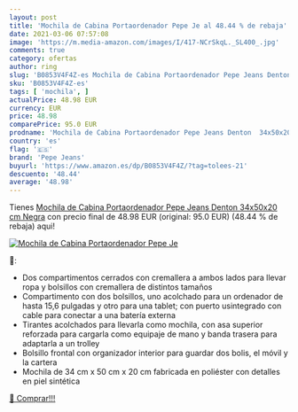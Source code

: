 ```yaml
---
layout: post
title: 'Mochila de Cabina Portaordenador Pepe Je al 48.44 % de rebaja'
date: 2021-03-06 07:57:08
image: 'https://m.media-amazon.com/images/I/417-NCrSkqL._SL400_.jpg'
comments: true
category: ofertas
author: ring
slug: 'B0853V4F4Z-es Mochila de Cabina Portaordenador Pepe Jeans Denton...'
sku: 'B0853V4F4Z-es'
tags: [ 'mochila', ]
actualPrice: 48.98 EUR
currency: EUR
price: 48.98
comparePrice: 95.0 EUR
prodname: 'Mochila de Cabina Portaordenador Pepe Jeans Denton  34x50x20 cm  Negra'
country: 'es'
flag: '🇪🇸'
brand: 'Pepe Jeans'
buyurl: 'https://www.amazon.es/dp/B0853V4F4Z/?tag=tolees-21'
descuento: '48.44'
average: '48.98'
---
```


Tienes [Mochila de Cabina Portaordenador Pepe Jeans Denton  34x50x20 cm  Negra](https://www.amazon.es/dp/B0853V4F4Z/?tag=tolees-21) con precio final de  48.98 EUR (original: 95.0 EUR) (48.44 %  de rebaja) aqui!

[![Mochila de Cabina Portaordenador Pepe Je](https://m.media-amazon.com/images/I/417-NCrSkqL._SL400_.jpg)](https://www.amazon.es/dp/B0853V4F4Z/?tag=tolees-21)

🔎:

- Dos compartimentos cerrados con cremallera a ambos lados para llevar ropa y bolsillos con cremallera de distintos tamaños
- Compartimento con dos bolsillos, uno acolchado para un ordenador de hasta 15,6 pulgadas y otro para una tablet; con puerto usintegrado con cable para conectar a una batería externa
- Tirantes acolchados para llevarla como mochila, con asa superior reforzada para cargarla como equipaje de mano y banda trasera para adaptarla a un trolley
- Bolsillo frontal con organizador interior para guardar dos bolis, el móvil y la cartera
- Mochila de 34 cm x 50 cm x 20 cm fabricada en poliéster con detalles en piel sintética

[🛒 Comprar!!!](https://www.amazon.es/dp/B0853V4F4Z/?tag=tolees-21)
